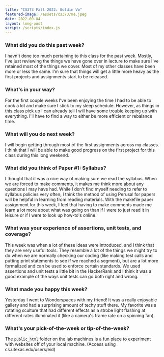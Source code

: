 ```yaml
---
title: "CS373 Fall 2022: Goldin Vo"
featured-image: /assets/cs373/me.jpeg
date: 2022-09-04
layout: long-post
script: /scripts/index.js
---
```

### What did you do this past week?
I havn't done too much pertaining to this class for the past week. Mostly, I've 
just reviewing the things we have gone over in lecture to make sure I've retained most 
of the things we cover. Most of my other classes have been more or less the same. 
I'm sure that things will get a little more heavy as the first projects and 
assignments start to be released.

### What's in your way?
For the first couple weeks I've been enjoying the time I had to be able to cook 
a lot and make sure I stick to my sleep schedule. However, as things in this class pick up I 
can already tell I will have some trouble keeping up with everything. I'll have 
to find a way to either be more efficient or rebalance time.

### What will you do next week?
I will begin getting through most of the first assignments across my classes. I 
think that I will be able to make good progress on the first project for this 
class during this long weekend.


### What did you think of Paper #1: Syllabus?
I thought that it was a nice way of making sure we read the syllabus. When we are 
forced to make comments, it makes me think more about any questions I may have had. 
While I don't find myself needing to refer to syllabus policies very often, I think
the method of using Perusal for papers will be helpful in learning from reading 
materials. With the makefile paper assignment for this week, I feel that having 
to make comments made me learn a lot more about what was going on than if I were 
to just read it in leisure or if I were to look up how-to's online.

### What was your experience of assertions, unit tests, and coverage? 
This week was when a lot of these ideas were introduced, and I think that they 
are very useful tools. They resemble a lot of the things we might try to do 
when we are normally checking our coding (like making test calls and putting print 
statements to see if we reached a segment), but are a lot more formalized and 
can be used to enforce certain standards. We used assertions and unit tests a 
little bit in the HackerRank and I think it was a good example of the ways 
unit tests can go both right and wrong.

### What made you happy this week?
Yesterday I went to Wonderspaces with my friend! It was a really enjoyable 
gallery and had a surprising amount of techy stuff there. My favorite was a 
rotating sculture that had different effects as a strobe light flashing at 
different rates illuminated it (like a camera's frame rate on a spinning fan). 

### What's your pick-of-the-week or tip-of-the-week?
The `public_html` folder on the lab machines is a fun place to experiment with 
websites off of your local machine. (Access using cs.utexas.edu/users/eid)
